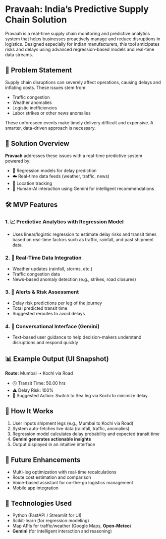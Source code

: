# Pravaah: India’s Predictive Supply Chain Solution

Pravaah is a real-time supply chain monitoring and predictive analytics system that helps businesses proactively manage and reduce disruptions in logistics. Designed especially for Indian manufacturers, this tool anticipates risks and delays using advanced regression-based models and real-time data streams.

## 🚛 Problem Statement

Supply chain disruptions can severely affect operations, causing delays and inflating costs. These issues stem from:

- Traffic congestion  
- Weather anomalies  
- Logistic inefficiencies  
- Labor strikes or other news anomalies  

These unforeseen events make timely delivery difficult and expensive. A smarter, data-driven approach is necessary.

## 🌟 Solution Overview

**Pravaah** addresses these issues with a real-time predictive system powered by:

- 🧠 Regression models for delay prediction  
- ☁️ Real-time data feeds (weather, traffic, news)  
- 📍 Location tracking  
- 💬 Human-AI interaction using Gemini for intelligent recommendations  

## 🛠️ MVP Features

### 1. 📈 Predictive Analytics with Regression Model  
- Uses linear/logistic regression to estimate delay risks and transit times based on real-time factors such as traffic, rainfall, and past shipment data.

### 2. 📡 Real-Time Data Integration  
- Weather updates (rainfall, storms, etc.)  
- Traffic congestion data  
- News-based anomaly detection (e.g., strikes, road closures)

### 3. 🚨 Alerts & Risk Assessment  
- Delay risk predictions per leg of the journey  
- Total predicted transit time  
- Suggested reroutes to avoid delays

### 4. 💬 Conversational Interface (Gemini)  
- Text-based user guidance to help decision-makers understand disruptions and respond quickly

## 📊 Example Output (UI Snapshot)

**Route:** Mumbai ➝ Kochi via Road  
- 🕒 Transit Time: 50.00 hrs  
- ⚠️ Delay Risk: 100%  
- 🔁 Suggested Action: Switch to Sea leg via Kochi to minimize delay

## 🚀 How It Works

1. User inputs shipment legs (e.g., Mumbai to Kochi via Road)  
2. System auto-fetches live data (rainfall, traffic, anomalies)  
3. Regression model calculates delay probability and expected transit time  
4. **Gemini generates actionable insights**  
5. Output displayed in an intuitive interface

## 🧪 Future Enhancements

- Multi-leg optimization with real-time recalculations  
- Route cost estimation and comparison  
- Voice-based assistant for on-the-go logistics management  
- Mobile app integration

## 📎 Technologies Used

- Python (FastAPI / Streamlit for UI)  
- Scikit-learn (for regression modeling)  
- Map APIs for traffic/weather (Google Maps, **Open-Meteo**)  
- **Gemini** (for intelligent interaction and reasoning)

